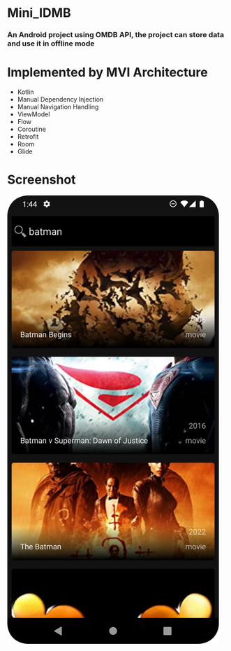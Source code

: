 # Mini_IDMB

### An Android project using OMDB API, the project can store data and use it in offline mode

# Implemented by MVI Architecture
- Kotlin
- Manual Dependency Injection
- Manual Navigation Handling
- ViewModel
- Flow
- Coroutine
- Retrofit
- Room
- Glide

# Screenshot
![alter text](https://github.com/amirhossein320/Mini_IDMB/blob/main/screenshot/Screenshot_20220727_134450.png)
